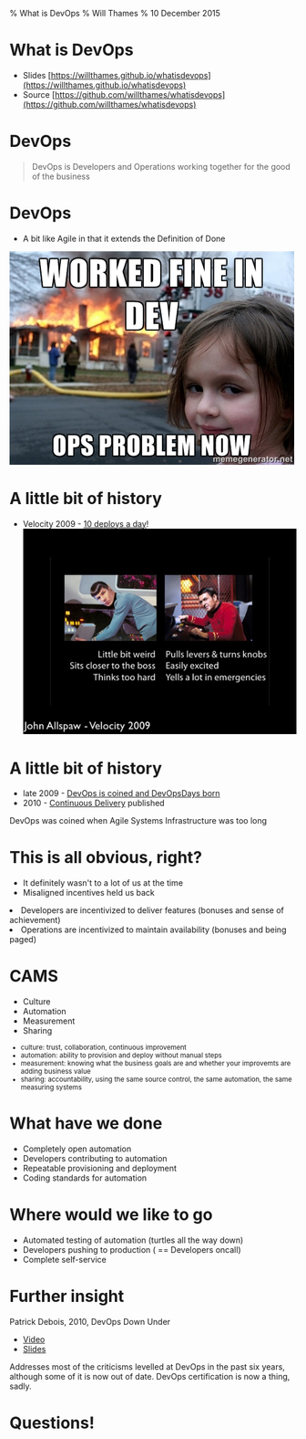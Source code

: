 % What is DevOps
% Will Thames
% 10 December 2015

# What is DevOps

* Slides [https://willthames.github.io/whatisdevops](https://willthames.github.io/whatisdevops)
* Source [https://github.com/willthames/whatisdevops](https://github.com/willthames/whatisdevops)

# DevOps

> DevOps is Developers and Operations working together
  for the good of the business

# DevOps

* A bit like Agile in that it extends the Definition
  of Done

![pre-DevOps](works-fine-in-dev.jpg)

# A little bit of history

* Velocity 2009 - [10 deploys a day](https://www.youtube.com/watch?v=LdOe18KhtT4)!
![Dev and Ops](spock-scotty.jpg)

# A little bit of history
* late 2009 - [DevOps is coined and DevOpsDays born](https://blog.newrelic.com/2014/05/16/devops-name/)
* 2010 - [Continuous Delivery](http://continuousdelivery.com) published

<aside class="notes">
DevOps was coined when Agile Systems Infrastructure was too long
</aside>

# This is all obvious, right?

* It definitely wasn't to a lot of us at the time
* Misaligned incentives held us back

<aside class="notes">
<li>Developers are incentivized to deliver
features (bonuses and sense of achievement)</li>
<li>Operations are incentivized to maintain
availability (bonuses and being paged)</li>
</aside>

# CAMS

- Culture
- Automation
- Measurement
- Sharing

<aside class="notes">
<ul style="font-size:smaller;" >
<li>culture: trust, collaboration, continuous improvement</li>
<li>automation: ability to provision and deploy without manual
  steps</li>
<li>measurement: knowing what the business goals are and whether
  your improvemts are adding business value</li>
<li>sharing: accountability, using the same source control, 
  the same automation, the same measuring systems</li>
</ul>
</aside>

# What have we done

* Completely open automation
* Developers contributing to automation
* Repeatable provisioning and deployment
* Coding standards for automation

# Where would we like to go

* Automated testing of automation (turtles all the way down)
* Developers pushing to production ( == Developers oncall)
* Complete self-service

# Further insight

Patrick Debois, 2010, DevOps Down Under

* [Video](https://vimeo.com/28291845)
* [Slides](http://www.slideshare.net/jedi4ever/devopsdays-downundervfinal/)

<aside class="notes">
Addresses most of the criticisms levelled at DevOps in the past six years,
although some of it is now out of date. DevOps certification is now a thing,
sadly.
</aside>

# Questions!
